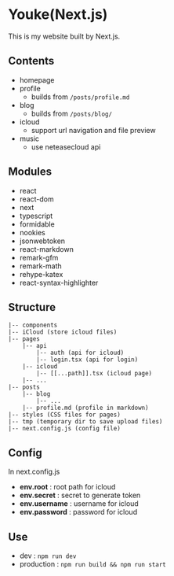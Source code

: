 # Youke(Next.js)
This is my website built by Next.js.

## Contents
- homepage
- profile
   - builds from `/posts/profile.md`
- blog
   - builds from `/posts/blog/`
- icloud
   - support url navigation and file preview
- music
   - use neteasecloud api

## Modules
- react
- react-dom
- next
- typescript
- formidable
- nookies
- jsonwebtoken
- react-markdown
- remark-gfm
- remark-math
- rehype-katex
- react-syntax-highlighter

## Structure
```
|-- components
|-- iCloud (store icloud files)
|-- pages
    |-- api
        |-- auth (api for icloud)
        |-- login.tsx (api for login)
    |-- icloud
        |-- [[...path]].tsx (icloud page)
    |-- ...
|-- posts
    |-- blog
        |-- ...
    |-- profile.md (profile in markdown)
|-- styles (CSS files for pages)
|-- tmp (temporary dir to save upload files)
|-- next.config.js (config file)
```

## Config
In next.config.js
- **env.root** : root path for icloud
- **env.secret** : secret to generate token
- **env.username** : username for icloud
- **env.password** : password for icloud

## Use
- dev : `npm run dev`
- production : `npm run build && npm run start`